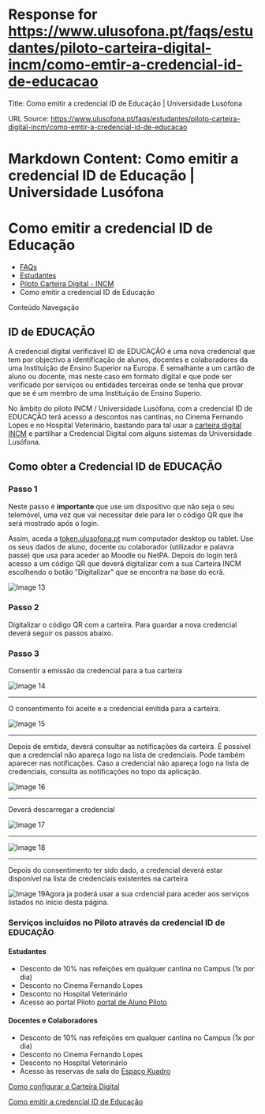 # Response for https://www.ulusofona.pt/faqs/estudantes/piloto-carteira-digital-incm/como-emtir-a-credencial-id-de-educacao

Title: Como emitir a credencial ID de Educação | Universidade Lusófona

URL Source: https://www.ulusofona.pt/faqs/estudantes/piloto-carteira-digital-incm/como-emtir-a-credencial-id-de-educacao

Markdown Content:
Como emitir a credencial ID de Educação | Universidade Lusófona
===============

 

Como emitir a credencial ID de Educação
=======================================

*   [FAQs](https://www.ulusofona.pt/faqs/)
*   [Estudantes](https://www.ulusofona.pt/faqs/estudantes)
*   [Piloto Carteira Digital - INCM](https://www.ulusofona.pt/faqs/estudantes/piloto-carteira-digital-incm)
*   Como emitir a credencial ID de Educação

[](https://www.ulusofona.pt/)

Conteúdo Navegação

ID de EDUCAÇÃO
--------------

A credencial digital verificável ID de EDUCAÇÃO é uma nova credencial que tem por objectivo a identificação de alunos, docentes e colaboradores da uma Instituição de Ensino Superior na Europa. É semalhante a um cartão de aluno ou docente, mas neste caso em formato digital e que pode ser verificado por serviços ou entidades terceiras onde se tenha que provar que se é um membro de uma Instituição de Ensino Superio.

No ãmbito do piloto INCM / Universidade Lusófona, com a credencial ID de EDUCAÇÃO terá acesso a descontos nas cantinas, no Cinema Fernando Lopes e no Hospital Veterinário, bastando para tal usar a [carteira digital INCM](https://www.ulusofona.pt/faqs/estudantes/piloto-carteira-digital-incm/como-configurar-a-sua-carteira-digital) e partilhar a Credencial Digital com alguns sistemas da Universidade Lusófona.

Como obter a Credencial ID de EDUCAÇÃO
--------------------------------------

### Passo 1

Neste passo é **importante** que use um dispositivo que não seja o seu telemóvel, uma vez que vai necessitar dele para ler o código QR que lhe será mostrado após o login.

Assim, aceda a [token.ulusofona.pt](https://token.ulusofona.pt/) num computador desktop ou tablet. Use os seus dados de aluno, docente ou colaborador (utilizador e palavra passe) que usa para aceder ao Moodle ou NetPA. Depois do login terá acesso a um código QR que deverá digitalizar com a sua Carteira INCM escolhendo o botão "Digitalizar" que se encontra na base do ecrã.

![Image 13](https://www.ulusofona.pt/media/carteiradigitalizar1.png)

### Passo 2

Digitalizar o código QR com a carteira. Para guardar a nova credencial deverá seguir os passos abaixo.

### Passo 3

Consentir a emissão da credencial para a tua carteira

![Image 14](https://www.ulusofona.pt/media/carteiraconsentimento1.png)

* * *

O consentimento foi aceite e a credencial emitida para a carteira.

![Image 15](https://www.ulusofona.pt/media/carteiraconsentimento22.png)

* * *

Depois de emitida, deverá consultar as notificações da carteira. É possível que a credencial não apareça logo na lista de credenciais. Pode também aparecer nas notificações. Caso a credencial não apareça logo na lista de credenciais, consulta as notificações no topo da aplicação.

![Image 16](https://www.ulusofona.pt/media/carteiraconsentimento3.png)

* * *

Deverá descarregar a credencial

![Image 17](https://www.ulusofona.pt/media/carteiraconsentimento44.png)

* * *

![Image 18](https://www.ulusofona.pt/media/carteiraconsentimento5.png)

* * *

Depois do consentimento ter sido dado, a credencial deverá estar disponível na lista de credenciais existentes na carteira

![Image 19](https://www.ulusofona.pt/media/carteiraconsentimento6.png)Agora ja poderá usar a sua crdencial para aceder aos serviços listados no início desta página.

### Serviços incluídos no Piloto através da credencial ID de EDUCAÇÃO

#### Estudantes

*   Desconto de 10% nas refeições em qualquer cantina no Campus (1x por dia)
*   Desconto no Cinema Fernando Lopes
*   Desconto no Hospital Veterinário
*   Acesso ao portal Piloto [portal de Aluno Piloto](https://student.data.ulusofona.pt/)

#### Docentes e Colaboradores

*   Desconto de 10% nas refeições em qualquer cantina no Campus (1x por dia)
*   Desconto no Cinema Fernando Lopes
*   Desconto no Hospital Veterinário
*   Acesso às reservas de sala do [Espaço Kuadro](https://kuadro.ulusofona.pt/)

[Como configurar a Carteira Digital](https://www.ulusofona.pt/faqs/estudantes/piloto-carteira-digital-incm/como-configurar-a-sua-carteira-digital)

[Como emitir a credencial ID de Educação](https://www.ulusofona.pt/faqs/estudantes/piloto-carteira-digital-incm/como-emtir-a-credencial-id-de-educacao)

